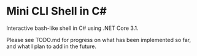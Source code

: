 # Mini CLI Shell in C#

Interactive bash-like shell in C# using .NET Core 3.1.

Please see TODO.md for progress on what has been implemented so far, and what I plan to add in the future.

